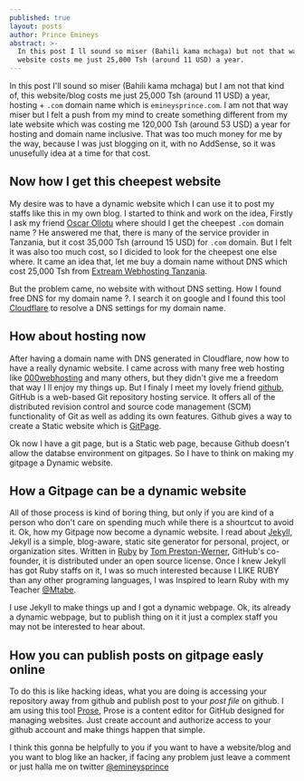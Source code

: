 ```yaml
---
published: true
layout: posts
author: Prince Emineys
abstract: >-
  In this post I ll sound so miser (Bahili kama mchaga) but not that way, this
  website costs me just 25,000 Tsh (around 11 USD) a year.
---
```

In this post I'll sound so miser (Bahili kama mchaga) but I am not that kind of, this website/blog costs me just 25,000 Tsh (around 11 USD) a year, hosting + ```.com``` domain name which is ```emineysprince.com```. I am not that way miser but I felt a push from my mind to create something different from my late website which was costing me 120,000 Tsh (around 53 USD) a year for hosting and domain name inclusive. That was too much money for me by the way, because I was just blogging on it, with no AddSense, so it was unusefully idea at a time for that cost.

## **Now how I get this cheepest website**

My desire was to have a dynamic website which I can use it to post my staffs like this in my own blog. I started to think and work on the idea, Firstly I ask my friend [Oscar Ollotu](https://oscarolotu.com) where should I get the cheepest ```.com``` domain name ? He answered me that, there is many of the service provider in Tanzania, but it cost 35,000 Tsh (arround 15 USD) for ```.com``` domain. But I felt it was also too much cost, so I dicided to look for the cheepest one else where. It came an idea that, let me buy a domain name without DNS which cost 25,000 Tsh from [Extream Webhosting Tanzania](http://www.extremewebtechnologies.com/). 

But the problem came, no website with without DNS setting. How I found free DNS for my domain name ?. I search it on google and I found this tool [Cloudflare](https://www.cloudflare.com) to resolve a DNS settings for my domain name.

## **How about hosting now**

After having a domain name with DNS generated in Cloudflare, now how to have a really dynamic website. I came across with many free web hosting like [000webhosting](https://www.000webhost.com) and many others, but they didn't give me a freedom that way I ll enjoy my things up. But I finaly I meet my lovely friend [github](https://github.com/), GitHub is a web-based Git repository hosting service. It offers all of the distributed revision control and source code management (SCM) functionality of Git as well as adding its own features. Github gives a way to create a Static website which is [GitPage](https://pages.github.com). 

Ok now I have a git page, but is a Static web page, because Github doesn't allow the databse environment on gitpages. So I have to think on making my gitpage a Dynamic website. 

## **How a Gitpage can be a dynamic website**

All of those process is kind of boring thing, but only if you are kind of a person who don't care on spending much while there is a shourtcut to avoid it. Ok, how my Gitpage now become a dynamic website. I read about [Jekyll](https://jekyllrb.com/), Jekyll is a simple, blog-aware, static site generator for personal, project, or organization sites. Written in [Ruby](https://www.ruby-lang.org) by [Tom Preston-Werner](https://en.wikipedia.org/wiki/Tom_Preston-Werner), GitHub's co-founder, it is distributed under an open source license. Once I knew Jekyll has got Ruby staffs on it, I was so much interested because I LIKE RUBY than any other programing languages, I was Inspired to learn Ruby with my Teacher [@Mtabe](http://watabelabs.com/). 

I use Jekyll to make things up and I got a dynamic webpage. Ok, its already a dynamic webpage, but to publish thing on it it just a complex staff you may not be interested to hear about. 

## **How you can publish posts on gitpage easly online**

To do this is like hacking ideas, what you are doing is accessing your repository away from github and publish post to your _post file_ on github. I am using this tool [Prose](http://prose.io), Prose is a content editor for GitHub designed for managing websites. Just create account and authorize access to your github account and make things happen that simple. 

I think this gonna be helpfully to you if you want to have a website/blog and you want to blog like an hacker, if facing any problem just leave a comment or just halla me on twitter [@emineysprince](https://twitter.com/emineysprince)
